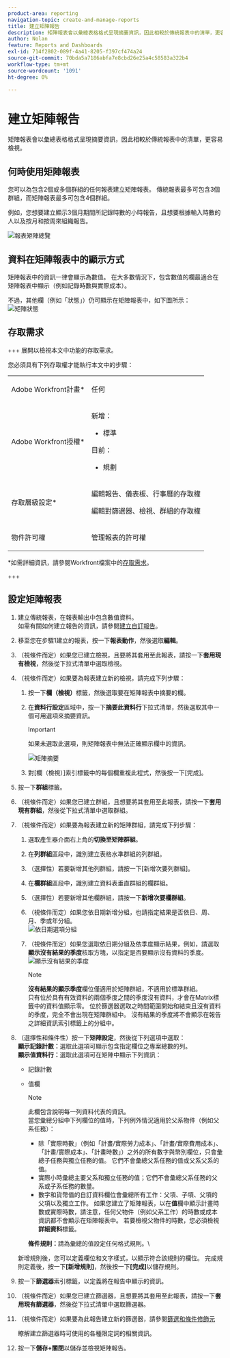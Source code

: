 ```yaml
---
product-area: reporting
navigation-topic: create-and-manage-reports
title: 建立矩陣報告
description: 矩陣報表會以彙總表格格式呈現摘要資訊，因此相較於傳統報表中的清單，更容易檢視。
author: Nolan
feature: Reports and Dashboards
exl-id: 714f2802-089f-4a41-8205-f397cf474a24
source-git-commit: 70bda5a7186abfa7e8cbd26e25a4c58583a322b4
workflow-type: tm+mt
source-wordcount: '1091'
ht-degree: 0%

---
```


# 建立矩陣報告

矩陣報表會以彙總表格格式呈現摘要資訊，因此相較於傳統報表中的清單，更容易檢視。

## 何時使用矩陣報表

您可以為包含2個或多個群組的任何報表建立矩陣報表。 傳統報表最多可包含3個群組，而矩陣報表最多可包含4個群組。

例如，您想要建立顯示3個月期間所記錄時數的小時報告，且想要根據輸入時數的人以及按月和按周來組織報告。

![報表矩陣總覽](assets/report-matrix-overview-350x123.png)

## 資料在矩陣報表中的顯示方式

矩陣報表中的資訊一律會顯示為數值。 在大多數情況下，包含數值的欄最適合在矩陣報表中顯示（例如記錄時數與實際成本）。

不過，其他欄（例如「狀態」）仍可顯示在矩陣報表中，如下圖所示：\
![矩陣狀態](assets/report-matrix-status-350x73.png)

## 存取需求

+++ 展開以檢視本文中功能的存取需求。

您必須具有下列存取權才能執行本文中的步驟：

<table style="table-layout:auto"> 
 <col> 
 <col> 
 <tbody> 
  <tr> 
   <td role="rowheader">Adobe Workfront計畫*</td> 
   <td> <p>任何</p> </td> 
  </tr> 
  <tr> 
   <td role="rowheader">Adobe Workfront授權*</td> 
      <td> 
      <p>新增：</p>
         <ul>
         <li><p>標準</p></li>
         </ul>
      <p>目前：</p>
         <ul>
         <li><p>規劃</p></li>
         </ul>
   </td>
  </tr> 
  <tr> 
   <td role="rowheader">存取層級設定*</td> 
   <td><p>編輯報告、儀表板、行事曆的存取權</p> <p>編輯對篩選器、檢視、群組的存取權</p></td> 
  </tr> 
  <tr> 
   <td role="rowheader">物件許可權</td> 
   <td> <p>管理報表的許可權</p></td> 
  </tr> 
 </tbody> 
</table>

*如需詳細資訊，請參閱Workfront檔案中的[存取需求](/help/quicksilver/administration-and-setup/add-users/access-levels-and-object-permissions/access-level-requirements-in-documentation.md)。

+++

## 設定矩陣報表

1. 建立傳統報表，在報表輸出中包含數值資料。\
   如需有關如何建立報告的資訊，請參閱[建立自訂報告](../../../reports-and-dashboards/reports/creating-and-managing-reports/create-custom-report.md)。

1. 移至您在步驟1建立的報表，按一下&#x200B;**報表動作**，然後選取&#x200B;**編輯**。

1. （視條件而定）如果您已建立檢視，且要將其套用至此報表，請按一下&#x200B;**套用現有檢視**，然後從下拉式清單中選取檢視。
1. （視條件而定）如果要為報表建立新的檢視，請完成下列步驟：

   1. 按一下&#x200B;**欄（檢視）**&#x200B;標籤，然後選取要在矩陣報表中摘要的欄。
   1. 在&#x200B;**資料行設定**&#x200B;區域中，按一下&#x200B;**摘要此資料行**&#x200B;下拉式清單，然後選取其中一個可用選項來摘要資訊。

      >[!IMPORTANT]
      >
      >如果未選取此選項，則矩陣報表中無法正確顯示欄中的資訊。

      ![矩陣摘要](assets/qs-report-matrix-summarized-350x392.png)

   1. 對[欄（檢視）]索引標籤中的每個欄重複此程式，然後按一下[完成]。**&#x200B;**

1. 按一下&#x200B;**群組**&#x200B;標籤。
1. （視條件而定）如果您已建立群組，且想要將其套用至此報表，請按一下&#x200B;**套用現有群組**，然後從下拉式清單中選取群組。
1. （視條件而定）如果要為報表建立新的矩陣群組，請完成下列步驟：

   1. 選取產生器介面右上角的&#x200B;**切換至矩陣群組**。
   1. 在&#x200B;**列群組**&#x200B;區段中，識別建立表格水準群組的列群組。
   1. （選擇性）若要新增其他列群組，請按一下[新增次要列群組]。**&#x200B;**
   1. 在&#x200B;**欄群組**&#x200B;區段中，識別建立資料表垂直群組的欄群組。
   1. （選擇性）若要新增其他欄群組，請按一下&#x200B;**新增次要欄群組**。
   1. （視條件而定）如果您依日期新增分組，也請指定結果是否依日、周、月、季或年分組。\
      ![依日期選項分組](assets/qs-grouping-by-date-options-for-matrix-report-350x450.png)

   1. （視條件而定）如果您選取依日期分組及依季度顯示結果，例如，請選取&#x200B;**顯示沒有結果的季度**&#x200B;核取方塊，以指定是否要顯示沒有資料的季度。\
      ![顯示沒有結果的季度](assets/qs-show-quarters-with-no-results-on-matrix-report-350x175.png)

      >[!NOTE]
      >
      >**沒有結果的顯示季度**&#x200B;欄位僅適用於矩陣群組，不適用於標準群組。\
      >只有位於具有有效資料的兩個季度之間的季度沒有資料，才會在Matrix標籤中的資料值顯示零。 位於篩選器選取之時間範圍開始和結束且沒有資料的季度，完全不會出現在矩陣群組中。 沒有結果的季度將不會顯示在報告之詳細資訊索引標籤上的分組中。

1. （選擇性和條件性）按一下&#x200B;**矩陣設定**，然後從下列選項中選取：\
   **顯示記錄計數：**&#x200B;選取此選項可顯示包含指定欄位之專案總數的列。\
   **顯示值資料行：**&#x200B;選取此選項可在矩陣中顯示下列資訊：

   * 記錄計數
   * 值欄

     >[!NOTE]
     >
     >此欄包含說明每一列資料代表的資訊。\
     >當您彙總分組中下列欄位的值時，下列例外情況適用於父系物件（例如父系任務）：
     >
     >   
     >   
     >   * 除「實際時數」（例如「計畫/實際勞力成本」、「計畫/實際費用成本」、「計畫/實際成本」、「計畫時數」）之外的所有數字與幣別欄位，只會彙總子任務與獨立任務的值。 它們不會彙總父系任務的值或父系父系的值。
     >   * 實際小時彙總主要父系和獨立任務的值；它們不會彙總父系任務的父系或子系任務的數量。
     >   * 數字和貨幣值的自訂資料欄位會彙總所有工作：父項、子項、父項的父項以及獨立工作。 如果您建立了矩陣報表，以在&#x200B;**值**&#x200B;欄中顯示計畫時數或實際時數，請注意，任何父物件（例如父系工作）的時數或成本資訊都不會顯示在矩陣報表中。 若要檢視父物件的時數，您必須檢視&#x200B;**詳細資料**&#x200B;標籤。
     >   
     >   
     >**條件規則：**&#x200B;請為彙總的值設定任何格式規則。\

   新增規則後，您可以定義欄位和文字樣式，以顯示符合該規則的欄位。 完成規則定義後，按一下&#x200B;**[新增規則]**，然後按一下&#x200B;**[完成]**&#x200B;以儲存規則。

1. 按一下&#x200B;**篩選器**&#x200B;索引標籤，以定義將在報告中顯示的資訊。
1. （視條件而定）如果您已建立篩選器，且想要將其套用至此報表，請按一下&#x200B;**套用現有篩選器**，然後從下拉式清單中選取篩選器。
1. （視條件而定）如果要為此報告建立新的篩選器，請參閱[篩選和條件修飾元](../../../reports-and-dashboards/reports/reporting-elements/filter-condition-modifiers.md)

   <!--
   <MadCap:conditionalText data-mc-conditions="QuicksilverOrClassic.Draft mode">
   and
   <a href="../../../reports-and-dashboards/reports/reporting-elements/advanced-filter-condition-qualifiers.md" class="MCXref xref">Advanced Filter and condition qualifiers </a>
   </MadCap:conditionalText>
   -->

   瞭解建立篩選器時可使用的各種限定詞的相關資訊。

1. 按一下&#x200B;**儲存+關閉**&#x200B;以儲存並檢視矩陣報告。

